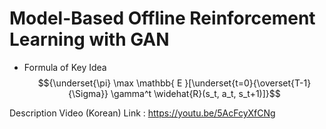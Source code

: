 # Model-Based Offline Reinforcement Learning with GAN

- Formula of Key Idea
$${\underset{\pi} \max \mathbb{ E }[\underset{t=0}{\overset{T-1}{\Sigma}} \gamma^t \widehat{R}(s_t, a_t, s_t+1)]}$$


Description Video (Korean) Link : https://youtu.be/5AcFcyXfCNg
